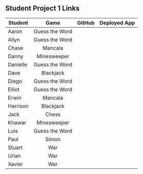 ## Student Project 1 Links

| Student | Game | GitHub | Deployed App |
|---|:---:|:---:|:---:|
| Aaron | Guess the Word |  |  |
| Allyn | Guess the Word |  |  |
| Chase | Mancala |  |  |
| Danny | Minesweeper |  |  |
| Danielle | Guess the Word |  |  |
| Dave | Blackjack |  |  |
| Diego | Guess the Word |  |  |
| Elliot | Guess the Word |  |  |
| Erwin | Mancala |  |  |
| Harrison | Blackjack |  |  |
| Jack | Chess |  |  |
| Khawar | Minesweeper |  |  |
| Luis | Guess the Word |  |  |
| Paul | Simon |  |  |
| Stuart | War |  |  |
| Urian | War |  |  |
| Xavier | War |  |  |
